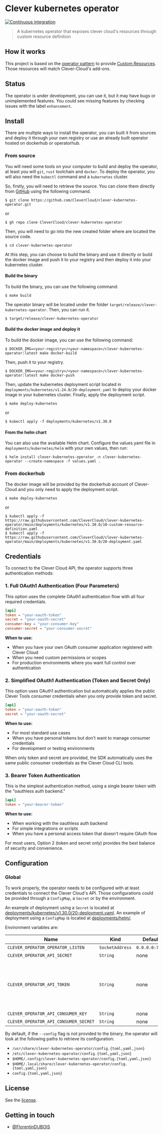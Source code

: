 # Clever kubernetes operator

[![Continuous integration](https://github.com/CleverCloud/clever-kubernetes-operator/actions/workflows/ci.yml/badge.svg?branch=main)](https://github.com/CleverCloud/clever-kubernetes-operator/actions/workflows/ci.yml)

> A kubernetes operator that exposes clever cloud's resources through custom resource definition

## How it works

This project is based on the [operator pattern](https://kubernetes.io/docs/concepts/extend-kubernetes/operator/) to
provide [Custom Resources](https://kubernetes.io/docs/concepts/extend-kubernetes/api-extension/custom-resources/). Those
resources will match Clever-Cloud's add-ons.

## Status

The operator is under development, you can use it, but it may have bugs or unimplemented features. You could see missing
features by checking issues with the label `enhancement`.

## Install

There are multiple ways to install the operator, you can built it from sources and deploy it through your own registry
or use an already built operator hosted on dockerhub or operatorhub.

### From source

You will need some tools on your computer to build and deploy the operator, at least you will `git`, `rust` toolchain and
`docker`. To deploy the operator, you will also need the `kubectl` command and a `kubernetes` cluster.

So, firstly, you will need to retrieve the source. You can clone them directly from
[GitHub](https://github.com/CleverCloud/clever-kubernetes-operator) using the following command.

```
$ git clone https://github.com/CleverCloud/clever-kubernetes-operator.git
```
or
```
$ gh repo clone CleverCloud/clever-kubernetes-operator
```

Then, you will need to go into the new created folder where are located the source code.

```
$ cd clever-kubernetes-operator
```

At this step, you can choose to build the binary and use it directly or build the docker image and push it to your
registry and then deploy it into your kubernetes cluster.

#### Build the binary

To build the binary, you can use the following command:

```
$ make build
```

The operator binary will be located under the folder `target/release/clever-kubernetes-operator`. Then, you can run it.

```
$ target/release/clever-kubernetes-operator
```

#### Build the docker image and deploy it

To build the docker image, you can use the following command:

```
$ DOCKER_IMG=<your-registry>/<your-namespace>/clever-kubernetes-operator:latest make docker-build
```

Then, push it to your registry.

```
$ DOCKER_IMG=<your-registry>/<your-namespace>/clever-kubernetes-operator:latest make docker-push
```

Then, update the kubernetes deployment script located in `deployments/kubernetes/v1.24.0/20-deployment.yaml` to deploy
your docker image in your kubernetes cluster. Finally, apply the deployment script.

```
$ make deploy-kubernetes
```
or
```
$ kubectl apply -f deployments/kubernetes/v1.30.0
```

#### From the helm chart

You can also use the available Helm chart. Configure the values.yaml file in `deployments/kubernetes/helm` with your own values, then run:

```console
$ helm install clever-kubernetes-operator -n clever-kubernetes-operator --create-namespace -f values.yaml .
```

### From dockerhub

The docker image will be provided by the dockerhub account of Clever-Cloud and you only need to apply the deployment
script.

```
$ make deploy-kubernetes
```
or
```
$ kubectl apply -f https://raw.githubusercontent.com/CleverCloud/clever-kubernetes-operator/main/deployments/kubernetes/v1.30.0/10-custom-resource-definition.yaml
$ kubectl apply -f https://raw.githubusercontent.com/CleverCloud/clever-kubernetes-operator/main/deployments/kubernetes/v1.30.0/20-deployment.yaml
```

## Credentials

To connect to the Clever Cloud API, the operator supports three authentication methods:

### 1. Full OAuth1 Authentication (Four Parameters)

This option uses the complete OAuth1 authentication flow with all four required credentials.

```toml
[api]
token = "your-oauth-token"
secret = "your-oauth-secret"
consumer-key = "your-consumer-key"
consumer-secret = "your-consumer-secret"
```

**When to use:**
- When you have your own OAuth consumer application registered with Clever Cloud
- When you need custom permissions or scopes
- For production environments where you want full control over authentication

### 2. Simplified OAuth1 Authentication (Token and Secret Only)

This option uses OAuth1 authentication but automatically applies the public Clever Tools consumer credentials when you only provide token and secret.

```toml
[api]
token = "your-oauth-token"
secret = "your-oauth-secret"
```

**When to use:**
- For most standard use cases
- When you have personal tokens but don't want to manage consumer credentials
- For development or testing environments

When only token and secret are provided, the SDK automatically uses the same public consumer credentials as the Clever Cloud CLI tools.

### 3. Bearer Token Authentication

This is the simplest authentication method, using a single bearer token with the "oauthless auth backend."

```toml
[api]
token = "your-bearer-token"
```

**When to use:**
- When working with the oauthless auth backend
- For simple integrations or scripts
- When you have a personal access token that doesn't require OAuth flow

For most users, Option 2 (token and secret only) provides the best balance of security and convenience.

## Configuration

### Global

To work properly, the operator needs to be configured with at least credentials to connect the Clever Cloud's API.
Those configurations could be provided through a `ConfigMap`, a `Secret` or by the environment.

An example of deployment using a `Secret` is located at [deployments/kubernetes/v1.30.0/20-deployment.yaml](./deployments/kubernetes/v1.30.0/20-deployment.yaml).
An example of deployment using a `ConfigMap` is located at [deployments/helm/](./deployments/kubernetes/helm/templates/configmap.yaml).

Environment variables are:

| Name                                  | Kind            | Default                        | Required | Description                                                       |
| ------------------------------------- | --------------- | ------------------------------ |----------|-------------------------------------------------------------------|
| `CLEVER_OPERATOR_OPERATOR_LISTEN`     | `SocketAddress` | `0.0.0.0:7080`                 | yes      |                                                                   |
| `CLEVER_OPERATOR_API_SECRET`          | `String`        | none                           | false    |                                                                   |
| `CLEVER_OPERATOR_API_TOKEN`           | `String`        | none                           | yes      | if used alone, we assume that we are using oauthless auth backend |
| `CLEVER_OPERATOR_API_CONSUMER_KEY`    | `String`        | none                           | false    |                                                                   |
| `CLEVER_OPERATOR_API_CONSUMER_SECRET` | `String`        | none                           | false    |                                                                   |

By default, if the `--config` flag is not provided to the binary, the operator will look at the following paths to
retrieve its configuration:

- `/usr/share/clever-kubernetes-operator/config.{toml,yaml,json}`
- `/etc/clever-kubernetes-operator/config.{toml,yaml,json}`
- `$HOME/.config/clever-kubernetes-operator/config.{toml,yaml,json}`
- `$HOME/.local/share/clever-kubernetes-operator/config.{toml,yaml,json}`
- `config.{toml,yaml,json}`

## License

See the [license](LICENSE).

## Getting in touch

- [@FlorentinDUBOIS](https://twitter.com/FlorentinDUBOIS)
